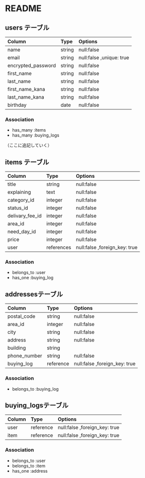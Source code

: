# README


## users テーブル
|Column             |Type   |Options                  |
|:------------------|:------|:------------------------|
|name           |string |null:false               |
|email              |string |null:false ,unique: true |
|encrypted_password |string |null:false               |
|first_name         |string |null:false               |
|last_name          |string |null:false               |
|first_name_kana    |string |null:false               |
|last_name_kana     |string |null:false               |
|birthday           |date   |null:false               |

### Association
- has_many :items
- has_many :buying_logs

（ここに追記していく）
## items テーブル
|Column         |Type       |Options                      |
|:--------------|:----------|:----------------------------|
|title          |string     |null:false                   |
|explaining     |text       |null:false                   |
|category_id    |integer    |null:false                   |
|status_id      |integer    |null:false                   |
|delivary_fee_id|integer    |null:false                   |
|area_id        |integer    |null:false                   |
|need_day_id    |integer    |null:false                   |
|price          |integer    |null:false                   |
|user           |references |null:false ,foreign_key: true|

### Association
- belongs_to :user
- has_one :buying_log

## addressesテーブル
|Column         |Type       |Options                      |
|:--------------|:----------|:----------------------------|
|postal_code    |string     |null:false                   |
|area_id        |integer    |null:false                   |
|city           |string     |null:false                   |
|address        |string     |null:false                   |
|building       |string     |                             |
|phone_number   |string     |null:false                   |
|buying_log     |reference  |null:false ,foreign_key: true|

### Association
- belongs_to :buying_log


## buying_logsテーブル
|Column         |Type       |Options                      |
|:--------------|:----------|:----------------------------|
|user           |reference  |null:false ,foreign_key: true|
|item           |reference  |null:false ,foreign_key: true|

### Association
- belongs_to :user
- belongs_to :item
- has_one :address
